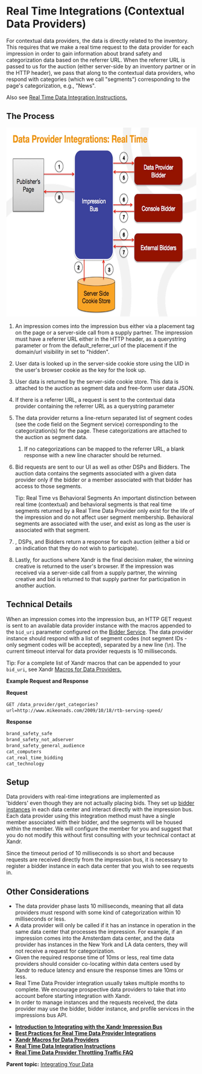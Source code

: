 # Real Time Integrations (Contextual Data Providers)

<div class="body">

For contextual data providers, the data is directly related to the
inventory. This requires that we make a real time request to the data
provider for each impression in order to gain information about brand
safety and categorization data based on the referrer URL. When the
referrer URL is passed to us for the auction (either server-side by an
inventory partner or in the HTTP header), we pass that along to the
contextual data providers, who respond with categories (which we call
"segments") corresponding to the page's categorization, e.g., "News".

Also see <a
href="https://docs.xandr.com/bundle/data-providers/page/real-time-data-integration-instructions.html"
class="xref" target="_blank">Real Time Data Integration
Instructions.</a>

<div class="section">

## The Process

<div class="fig fignone">

<div class="p">

  

<div class="imagecenter">

<img src="images/data-providers/1.jpeg"
id="ID-00000098__image-ec4b6e1e-c96d-4a0e-9aca-3fa1592a936a"
class="image imagecenter" width="700" height="500" />

</div>

  

</div>

</div>

<div class="p">

1.  An impression comes into the impression bus either via a placement
    tag on the page or a server-side call from a supply partner. The
    impression must have a referrer URL either in the HTTP header, as a
    querystring parameter or from the default_referrer_url of the
    placement if the domain/url visibility in set to "hidden".
2.  User data is looked up in the server-side cookie store using the UID
    in the user's browser cookie as the key for the look up.
3.  User data is returned by the server-side cookie store. This data is
    attached to the auction as segment data and free-form user data
    JSON.
4.  If there is a referrer URL, a request is sent to the contextual data
    provider containing the referrer URL as a querystring parameter
5.  The data provider returns a line-return separated list of segment
    codes (see the code field on the Segment service) corresponding to
    the categorization(s) for the page. These categorizations are
    attached to the auction as segment data.
    1.  If no categorizations can be mapped to the referrer URL, a blank
        response with a new line character should be returned.
6.  Bid requests are sent to our UI as well as other DSPs and Bidders.
    The auction data contains the segments associated with a given data
    provider only if the bidder or a member associated with that bidder
    has access to those segments.
    <div id="ID-00000098__note-5bf2fb37-021f-4a33-bc2b-d0af9fd4d182"
    class="note tip">

    <span class="tiptitle">Tip:</span> Real Time vs Behavioral Segments
    An important distinction between real time (contextual) and
    behavioral segments is that real time segments returned by a Real
    Time Data Provider only exist for the life of the impression and do
    not affect user segment membership. Behavioral segments are
    associated with the user, and exist as long as the user is
    associated with that segment.

    </div>
7.  <span class="ph"></span>, DSPs, and Bidders return a response for
    each auction (either a bid or an indication that they do not wish to
    participate).
8.  Lastly, for auctions where <span class="ph">Xandr</span> is the
    final decision maker, the winning creative is returned to the user's
    browser. If the impression was received via a server-side call from
    a supply partner, the winning creative and bid is returned to that
    supply partner for participation in another auction.

</div>

</div>

<div class="section">

## Technical Details

When an impression comes into the impression bus, an HTTP GET request is
sent to an available data provider instance with the macros appended to
the `bid_uri` parameter configured on the <a
href="https://docs.xandr.com/bundle/xandr-bidders/page/bidder-service.html"
class="xref" target="_blank">Bidder Service</a>. The data provider
instance should respond with a list of segment codes (not segment IDs -
only segment codes will be accepted), separated by a new line (\n). The
current timeout interval for data provider requests is 10 milliseconds.

<div class="note tip">

<span class="tiptitle">Tip:</span> For a complete list of
<span class="ph">Xandr</span> macros that can be appended to your
`bid_uri`, see <span class="ph">Xandr</span> <a
href="https://docs.xandr.com/bundle/data-providers/page/xandr-macros-for-data-providers.html"
class="xref" target="_blank">Macros for Data Providers.</a>

</div>

**Example Request and Response**

**Request**

``` pre
GET /data_provider/get_categories?url=http://www.mikeonads.com/2009/10/18/rtb-serving-speed/
```

**Response**

``` pre
brand_safety_safe
brand_safety_not_adserver
brand_safety_general_audience
cat_computers
cat_real_time_bidding
cat_technology
```

</div>

<div class="section">

## Setup

Data providers with real-time integrations are implemented as
'bidders' even though they are not actually placing bids. They set up <a
href="https://docs.xandr.com/bundle/xandr-bidders/page/bidder-instance-service.html"
class="xref" target="_blank">bidder instances</a> in each data center
and interact directly with the impression bus. Each data provider using
this integration method must have a single member associated with their
bidder, and the segments will be housed within the member. We will
configure the member for you and suggest that you do not modify this
without first consulting with your technical contact at
<span class="ph">Xandr</span>.

Since the timeout period of 10 milliseconds is so short and because
requests are received directly from the impression bus, it is necessary
to register a bidder instance in each data center that you wish to see
requests in.

</div>

<div class="section">

## Other Considerations

<div class="p">

- The data provider phase lasts 10 milliseconds, meaning that all data
  providers must respond with some kind of categorization within 10
  milliseconds or less.
- A data provider will only be called if it has an instance in operation
  in the same data center that processes the impression. For example, if
  an impression comes into the Amsterdam data center, and the data
  provider has instances in the New York and LA data centers, they will
  not receive a request for categorization.
- Given the required response time of 10ms or less, real time data
  providers should consider co-locating within data centers used by
  <span class="ph">Xandr</span> to reduce latency and ensure the
  response times are 10ms or less.
- Real Time Data Provider integration usually takes multiple months to
  complete. We encourage prospective data providers to take that into
  account before starting integration with
  <span class="ph">Xandr</span>.
- In order to manage instances and the requests received, the data
  provider may use the bidder, bidder instance, and profile services in
  the impressions bus API.

</div>

</div>

</div>

<div class="related-links">

- **[Introduction to Integrating with the Xandr Impression
  Bus](introduction-to-integrating-with-the-xandr-impression-bus.html)**  
- **[Best Practices for Real Time Data Provider
  Integrations](best-practices-for-real-time-data-provider-integrations.html)**  
- **[Xandr Macros for Data
  Providers](xandr-macros-for-data-providers.html)**  
- **[Real Time Data Integration
  Instructions](real-time-data-integration-instructions.html)**  
- **[Real Time Data Provider Throttling Traffic
  FAQ](real-time-data-provider-throttling-traffic-faq.html)**  

<div class="familylinks">

<div class="parentlink">

**Parent topic:**
<a href="integrating-your-data.html" class="link">Integrating Your
Data</a>

</div>

</div>

</div>
